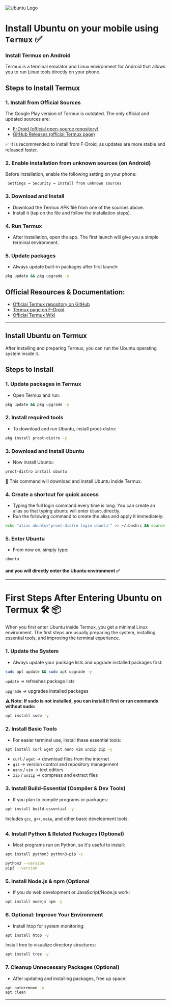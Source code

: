 ![Ubuntu Logo](https://assets.ubuntu.com/v1/29985a98-ubuntu-logo32.png)

# Install Ubuntu on your mobile using `Termux` ✅





### Install Termux on Android
Termux is a terminal emulator and Linux environment for Android that allows you to run Linux tools directly on your phone.

## Steps to Install Termux
### 1. Install from Official Sources
The Google Play version of Termux is outdated. The only official and updated sources are:
- [F-Droid (official open-source repository)](https://f-droid.org/packages/com.termux/)
- [GitHub Releases (official Termux page)](https://github.com/termux/termux-app/releases)

 ✅ It is recommended to install from F-Droid, as updates are more stable and released faster.

### 2. Enable installation from unknown sources (on Android)
  Before installation, enable the following setting on your phone:
```
 Settings → Security → Install from unknown sources 
```

### 3. Download and Install
   
- Download the Termux APK file from one of the sources above.
- Install it (tap on the file and follow the installation steps).

### 4. Run Termux

  - After installation, open the app. The first launch will give you a simple terminal environment.

### 5. Update packages
- Always update built-in packages after first launch:

```bash
pkg update && pkg upgrade -y
```


## Official Resources & Documentation:

- [Official Termux repository on GitHub](https://github.com/termux/termux-app)
- [Termux page on F-Droid](https://f-droid.org/packages/com.termux/)
- [Official Termux Wiki](https://wiki.termux.com/wiki/Main_Page)
  
---


## Install Ubuntu on Termux
After installing and preparing Termux, you can run the Ubuntu operating system inside it.


## Steps to Install
### 1. Update packages in Termux
- Open Termux and run:
```bash
pkg update && pkg upgrade -y
```

### 2. Install required tools
- To download and run Ubuntu, install proot-distro:
```bash
pkg install proot-distro -y
```

### 3. Download and install Ubuntu
- Now install Ubuntu:
```bash
proot-distro install ubuntu
```
🐧 This command will download and install Ubuntu inside Termux.


### 4. Create a shortcut for quick access

- Typing the full login command every time is long. You can create an alias so that typing ubuntu will enter `Ubuntu`directly.
- Run the following command to create the alias and apply it immediately:

```bash
echo "alias ubuntu='proot-distro login ubuntu'" >> ~/.bashrc && source ~/.bashrc
```

### 5. Enter Ubuntu
- From now on, simply type:
```bash
ubuntu
```

#### and you will directly enter the Ubuntu environment ✅
---


# First Steps After Entering Ubuntu on Termux 🛠️ 📦
When you first enter Ubuntu inside Termux, you get a minimal Linux environment. The first steps are usually preparing the system, installing essential tools, and improving the terminal experience.

### 1. Update the System
- Always update your package lists and upgrade installed packages first:
```bash
sudo apt update && sudo apt upgrade -y
```
`update`  → refreshes package lists

`upgrade` → upgrades installed packages

**⚠️ Note: If sudo is not installed, you can install it first or run commands without sudo:**
```bash
apt install sudo -y
```

### 2. Install Basic Tools
- For easier terminal use, install these essential tools:
```bash
apt install curl wget git nano vim unzip zip -y
```
- `curl` / `wget` → download files from the internet
- `git` → version control and repository management
- `nano` / `vim` → text editors
- `zip` / `unzip` → compress and extract files


### 3. Install Build-Essential (Compiler & Dev Tools)
- If you plan to compile programs or packages:
```bash
apt install build-essential -y
```

Includes `gcc`, `g++`, `make`, and other basic development tools.
##

### 4. Install Python & Related Packages (Optional)
- Most programs run on Python, so it's useful to install:
```bash
apt install python3 python3-pip -y
```
```bash
python3 --version
pip3 --version
```

### 5. Install Node.js & npm (Optional
- If you do web development or JavaScript/Node.js work:
```bash
apt install nodejs npm -y
```

### 6. Optional: Improve Your Environment
- Install htop for system monitoring:
```bash
apt install htop -y
```
Install tree to visualize directory structures:
```bash
apt install tree -y
```

### 7. Cleanup Unnecessary Packages (Optional)
- After updating and installing packages, free up space:
```bash
apt autoremove -y
apt clean
```

---






